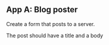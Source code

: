 ## App A: Blog poster

Create a form that posts to a server.

The post should have a title and a body